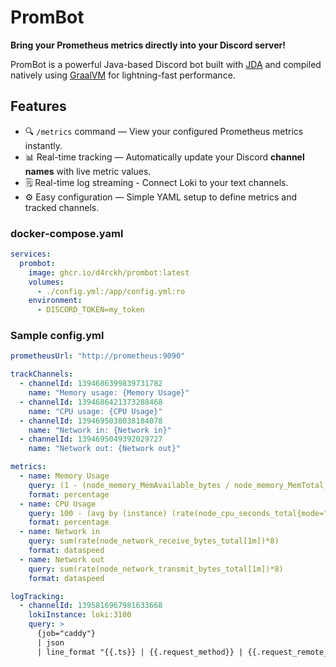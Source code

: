 # PromBot

**Bring your Prometheus metrics directly into your Discord server!**

PromBot is a powerful Java-based Discord bot built with [JDA](https://github.com/DV8FromTheWorld/JDA) and compiled natively using [GraalVM](https://www.graalvm.org/) for lightning-fast performance.

## Features

- 🔍 `/metrics` command — View your configured Prometheus metrics instantly.
- 📊 Real-time tracking — Automatically update your Discord **channel names** with live metric values.
- 🗒️ Real-time log streaming - Connect Loki to your text channels.
- ⚙️ Easy configuration — Simple YAML setup to define metrics and tracked channels.

### docker-compose.yaml

```yaml
services:
  prombot:
    image: ghcr.io/d4rckh/prombot:latest
    volumes:
      - ./config.yml:/app/config.yml:ro
    environment:
      - DISCORD_TOKEN=my_token
```

### Sample config.yml

```yaml
prometheusUrl: "http://prometheus:9090"

trackChannels:
  - channelId: 1394686399839731782
    name: "Memory usage: {Memory Usage}"
  - channelId: 1394686421373288468
    name: "CPU usage: {CPU Usage}"
  - channelId: 1394695038038184078
    name: "Network in: {Network in}"
  - channelId: 1394695049392029727
    name: "Network out: {Network out}"

metrics:
  - name: Memory Usage
    query: (1 - (node_memory_MemAvailable_bytes / node_memory_MemTotal_bytes)) * 100
    format: percentage
  - name: CPU Usage
    query: 100 - (avg by (instance) (rate(node_cpu_seconds_total{mode="idle"}[2m])) * 100)
    format: percentage
  - name: Network in
    query: sum(rate(node_network_receive_bytes_total[1m])*8)
    format: dataspeed
  - name: Network out
    query: sum(rate(node_network_transmit_bytes_total[1m])*8)
    format: dataspeed

logTracking:
  - channelId: 1395816967981633668
    lokiInstance: loki:3100
    query: >
      {job="caddy"}
      | json
      | line_format "{{.ts}} | {{.request_method}} | {{.request_remote_ip}} -> {{.request_host}} | {{.status}} | {{.duration}}s | {{.user_agent}}"
```